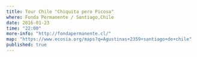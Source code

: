 ```yaml
---
title: Tour Chile "Chiquita pero Picosa"
where: Fonda Permanente / Santiago,Chile
date: 2016-01-23
time: "22:00"
more-info: "http://fondapermanente.cl/"
map: "https://www.ecosia.org/maps?q=Agustinas+2359+santiago+de+chile"
published: true
---
```

